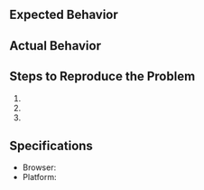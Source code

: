 ## Expected Behavior


## Actual Behavior


## Steps to Reproduce the Problem

  1.
  2.
  3.

## Specifications

  - Browser:
  - Platform:
